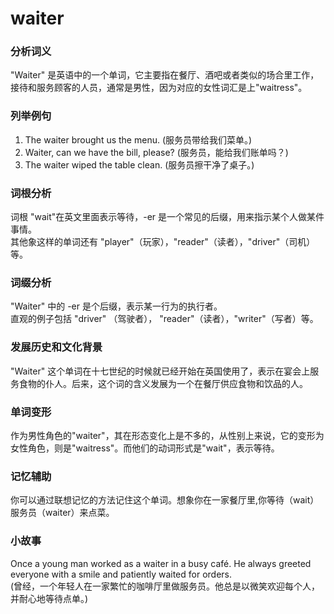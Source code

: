 # waiter

### 分析词义

  

"Waiter" 是英语中的一个单词，它主要指在餐厅、酒吧或者类似的场合里工作，接待和服务顾客的人员，通常是男性，因为对应的女性词汇是上"waitress"。

  

### 列举例句

  

1.  The waiter brought us the menu. (服务员带给我们菜单。)
2.  Waiter, can we have the bill, please? (服务员，能给我们账单吗？)
3.  The waiter wiped the table clean. (服务员擦干净了桌子。)

  

### 词根分析

  

词根 "wait"在英文里面表示等待，-er 是一个常见的后缀，用来指示某个人做某件事情。  
其他象这样的单词还有 "player"（玩家），"reader"（读者），"driver"（司机）等。

  

### 词缀分析

  

"Waiter" 中的 -er 是个后缀，表示某一行为的执行者。  
直观的例子包括 "driver" （驾驶者）， "reader"（读者），"writer"（写者）等。

  

### 发展历史和文化背景

  

"Waiter" 这个单词在十七世纪的时候就已经开始在英国使用了，表示在宴会上服务食物的仆人。后来，这个词的含义发展为一个在餐厅供应食物和饮品的人。

  

### 单词变形

  

作为男性角色的"waiter"，其在形态变化上是不多的，从性别上来说，它的变形为女性角色，则是"waitress"。而他们的动词形式是"wait"，表示等待。

  

### 记忆辅助

  

你可以通过联想记忆的方法记住这个单词。想象你在一家餐厅里,你等待（wait）服务员（waiter）来点菜。

  

### 小故事

  

Once a young man worked as a waiter in a busy café. He always greeted everyone with a smile and patiently waited for orders.  
(曾经，一个年轻人在一家繁忙的咖啡厅里做服务员。他总是以微笑欢迎每个人，并耐心地等待点单。)
